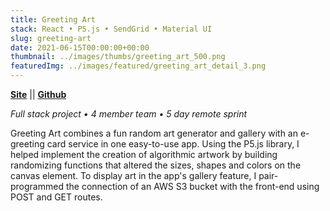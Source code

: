 ```yaml
---
title: Greeting Art
stack: React • P5.js • SendGrid • Material UI
slug: greeting-art
date: 2021-06-15T00:00:00+00:00
thumbnail: ../images/thumbs/greeting_art_500.png
featuredImg: ../images/featured/greeting_art_detail_3.png
---
```


**[Site](https://greeting-art.netlify.app/)** || **[Github](https://github.com/Greeting-Art)**

*Full stack project • 4 member team • 5 day remote sprint*

Greeting Art combines a fun random art generator and gallery with an e-greeting card service in one easy-to-use app.  Using the P5.js library, I helped implement the creation of algorithmic artwork by building randomizing functions that altered the sizes, shapes and colors on the canvas element.  To display art in the app's gallery feature, I pair-programmed the connection of an AWS S3 bucket with the front-end using POST and GET routes.
